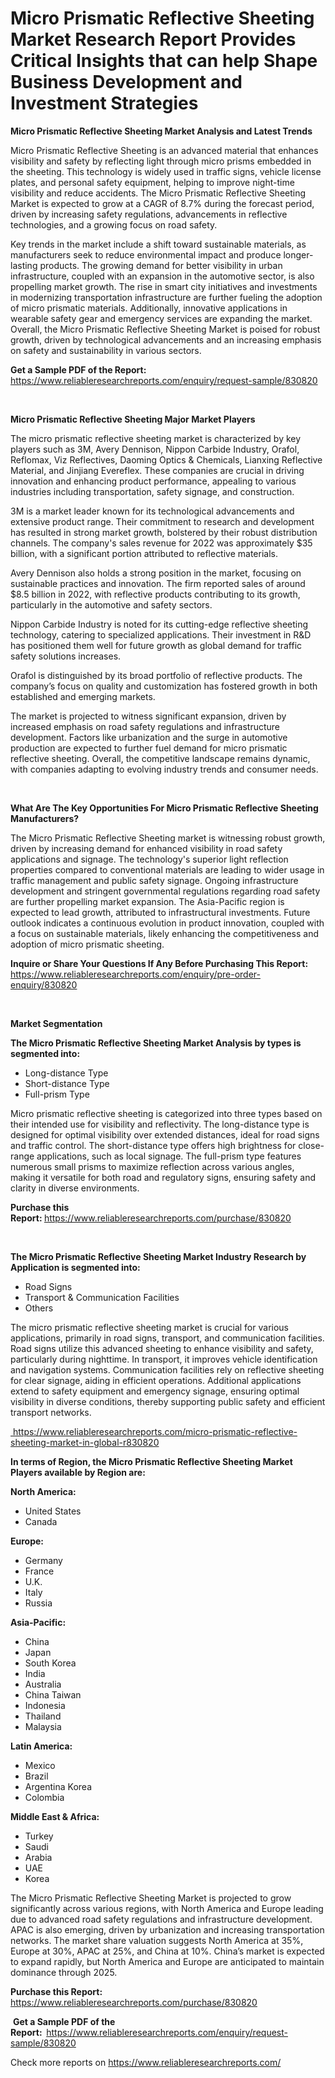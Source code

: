 <p><h1>Micro Prismatic Reflective Sheeting Market Research Report Provides Critical Insights that can help Shape Business Development and Investment Strategies</h1></p><p><strong>Micro Prismatic Reflective Sheeting Market Analysis and Latest Trends</strong></p>
<p><p>Micro Prismatic Reflective Sheeting is an advanced material that enhances visibility and safety by reflecting light through micro prisms embedded in the sheeting. This technology is widely used in traffic signs, vehicle license plates, and personal safety equipment, helping to improve night-time visibility and reduce accidents. The Micro Prismatic Reflective Sheeting Market is expected to grow at a CAGR of 8.7% during the forecast period, driven by increasing safety regulations, advancements in reflective technologies, and a growing focus on road safety.</p><p>Key trends in the market include a shift toward sustainable materials, as manufacturers seek to reduce environmental impact and produce longer-lasting products. The growing demand for better visibility in urban infrastructure, coupled with an expansion in the automotive sector, is also propelling market growth. The rise in smart city initiatives and investments in modernizing transportation infrastructure are further fueling the adoption of micro prismatic materials. Additionally, innovative applications in wearable safety gear and emergency services are expanding the market. Overall, the Micro Prismatic Reflective Sheeting Market is poised for robust growth, driven by technological advancements and an increasing emphasis on safety and sustainability in various sectors.</p></p>
<p><strong>Get a Sample PDF of the Report:&nbsp;</strong> <a href="https://www.reliableresearchreports.com/enquiry/request-sample/830820?utm_campaign=3360&utm_medium=2&utm_source=Github&utm_content=ia&utm_term=01042025&utm_id=micro-prismatic-reflective-sheeting">https://www.reliableresearchreports.com/enquiry/request-sample/830820</a></p>
<p>&nbsp;</p>
<p><strong>Micro Prismatic Reflective Sheeting Major Market Players</strong></p>
<p><p>The micro prismatic reflective sheeting market is characterized by key players such as 3M, Avery Dennison, Nippon Carbide Industry, Orafol, Reflomax, Viz Reflectives, Daoming Optics & Chemicals, Lianxing Reflective Material, and Jinjiang Evereflex. These companies are crucial in driving innovation and enhancing product performance, appealing to various industries including transportation, safety signage, and construction.</p><p>3M is a market leader known for its technological advancements and extensive product range. Their commitment to research and development has resulted in strong market growth, bolstered by their robust distribution channels. The company's sales revenue for 2022 was approximately $35 billion, with a significant portion attributed to reflective materials.</p><p>Avery Dennison also holds a strong position in the market, focusing on sustainable practices and innovation. The firm reported sales of around $8.5 billion in 2022, with reflective products contributing to its growth, particularly in the automotive and safety sectors.</p><p>Nippon Carbide Industry is noted for its cutting-edge reflective sheeting technology, catering to specialized applications. Their investment in R&D has positioned them well for future growth as global demand for traffic safety solutions increases.</p><p>Orafol is distinguished by its broad portfolio of reflective products. The company’s focus on quality and customization has fostered growth in both established and emerging markets.</p><p>The market is projected to witness significant expansion, driven by increased emphasis on road safety regulations and infrastructure development. Factors like urbanization and the surge in automotive production are expected to further fuel demand for micro prismatic reflective sheeting. Overall, the competitive landscape remains dynamic, with companies adapting to evolving industry trends and consumer needs.</p></p>
<p>&nbsp;</p>
<p><strong>What Are The Key Opportunities For Micro Prismatic Reflective Sheeting Manufacturers?</strong></p>
<p><p>The Micro Prismatic Reflective Sheeting market is witnessing robust growth, driven by increasing demand for enhanced visibility in road safety applications and signage. The technology's superior light reflection properties compared to conventional materials are leading to wider usage in traffic management and public safety signage. Ongoing infrastructure development and stringent governmental regulations regarding road safety are further propelling market expansion. The Asia-Pacific region is expected to lead growth, attributed to infrastructural investments. Future outlook indicates a continuous evolution in product innovation, coupled with a focus on sustainable materials, likely enhancing the competitiveness and adoption of micro prismatic sheeting.</p></p>
<p><strong>Inquire or Share Your Questions If Any Before Purchasing This Report:</strong> <a href="https://www.reliableresearchreports.com/enquiry/pre-order-enquiry/830820?utm_campaign=3360&utm_medium=2&utm_source=Github&utm_content=ia&utm_term=01042025&utm_id=micro-prismatic-reflective-sheeting">https://www.reliableresearchreports.com/enquiry/pre-order-enquiry/830820</a></p>
<p>&nbsp;</p>
<p><strong>Market Segmentation</strong></p>
<p><strong>The Micro Prismatic Reflective Sheeting Market Analysis by types is segmented into:</strong></p>
<p><ul><li>Long-distance Type</li><li>Short-distance Type</li><li>Full-prism Type</li></ul></p>
<p><p>Micro prismatic reflective sheeting is categorized into three types based on their intended use for visibility and reflectivity. The long-distance type is designed for optimal visibility over extended distances, ideal for road signs and traffic control. The short-distance type offers high brightness for close-range applications, such as local signage. The full-prism type features numerous small prisms to maximize reflection across various angles, making it versatile for both road and regulatory signs, ensuring safety and clarity in diverse environments.</p></p>
<p><strong>Purchase this Report:&nbsp;</strong><a href="https://www.reliableresearchreports.com/purchase/830820?utm_campaign=3360&utm_medium=2&utm_source=Github&utm_content=ia&utm_term=01042025&utm_id=micro-prismatic-reflective-sheeting">https://www.reliableresearchreports.com/purchase/830820</a></p>
<p>&nbsp;</p>
<p><strong>The Micro Prismatic Reflective Sheeting Market Industry Research by Application is segmented into:</strong></p>
<p><ul><li>Road Signs</li><li>Transport & Communication Facilities</li><li>Others</li></ul></p>
<p><p>The micro prismatic reflective sheeting market is crucial for various applications, primarily in road signs, transport, and communication facilities. Road signs utilize this advanced sheeting to enhance visibility and safety, particularly during nighttime. In transport, it improves vehicle identification and navigation systems. Communication facilities rely on reflective sheeting for clear signage, aiding in efficient operations. Additional applications extend to safety equipment and emergency signage, ensuring optimal visibility in diverse conditions, thereby supporting public safety and efficient transport networks.</p></p>
<p><a href="https://www.reliableresearchreports.com/micro-prismatic-reflective-sheeting-market-in-global-r830820?utm_campaign=3360&utm_medium=2&utm_source=Github&utm_content=ia&utm_term=01042025&utm_id=micro-prismatic-reflective-sheeting">&nbsp;https://www.reliableresearchreports.com/micro-prismatic-reflective-sheeting-market-in-global-r830820</a></p>
<p><strong>In terms of Region, the Micro Prismatic Reflective Sheeting Market Players available by Region are:</strong></p>
<p>
    <p> <strong> North America: </strong>
        <ul>
            <li>United States</li>
            <li>Canada</li>
        </ul>
        </p> 
    <p> <strong> Europe: </strong>
        <ul>
            <li>Germany</li>
            <li>France</li>
            <li>U.K.</li>
            <li>Italy</li>
            <li>Russia</li>
        </ul>
        </p> 
    <p> <strong> Asia-Pacific: </strong>
        <ul>
            <li>China</li>
            <li>Japan</li>
            <li>South Korea</li>
            <li>India</li>
            <li>Australia</li>
            <li>China Taiwan</li>
            <li>Indonesia</li>
            <li>Thailand</li>
            <li>Malaysia</li>
        </ul>
        </p> 
    <p> <strong> Latin America: </strong>
        <ul>
            <li>Mexico</li>
            <li>Brazil</li>
            <li>Argentina Korea</li>
            <li>Colombia</li>
        </ul>
        </p> 
    <p> <strong> Middle East & Africa: </strong>
        <ul>
            <li>Turkey</li>
            <li>Saudi</li>
            <li>Arabia</li>
            <li>UAE</li>
            <li>Korea</li>
        </ul>
    </p>
    </p>
<p><p>The Micro Prismatic Reflective Sheeting Market is projected to grow significantly across various regions, with North America and Europe leading due to advanced road safety regulations and infrastructure development. APAC is also emerging, driven by urbanization and increasing transportation networks. The market share valuation suggests North America at 35%, Europe at 30%, APAC at 25%, and China at 10%. China’s market is expected to expand rapidly, but North America and Europe are anticipated to maintain dominance through 2025.</p></p>
<p><strong>Purchase this Report: </strong><a href="https://www.reliableresearchreports.com/purchase/830820?utm_campaign=3360&utm_medium=2&utm_source=Github&utm_content=ia&utm_term=01042025&utm_id=micro-prismatic-reflective-sheeting">https://www.reliableresearchreports.com/purchase/830820</a></p>
<p>&nbsp;<strong>Get a Sample PDF of the Report:&nbsp;&nbsp;</strong><a href="https://www.reliableresearchreports.com/enquiry/request-sample/830820?utm_campaign=3360&utm_medium=2&utm_source=Github&utm_content=ia&utm_term=01042025&utm_id=micro-prismatic-reflective-sheeting">https://www.reliableresearchreports.com/enquiry/request-sample/830820</a></p>
<p><strong></strong></p>
<p>Check more reports on <a href="https://www.reliableresearchreports.com/?utm_campaign=3360&utm_medium=2&utm_source=Github&utm_content=ia&utm_term=01042025&utm_id=micro-prismatic-reflective-sheeting">https://www.reliableresearchreports.com/</a></p>